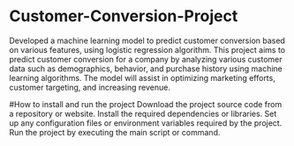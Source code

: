 # Customer-Conversion-Project
Developed a machine learning model to predict customer conversion based on various features, using logistic regression algorithm.
This project aims to predict customer conversion for a company by analyzing various customer data such as demographics, behavior, and purchase history using machine learning algorithms. The model will assist in optimizing marketing efforts, customer targeting, and increasing revenue.

#How to install and run the project
Download the project source code from a repository or website.
Install the required dependencies or libraries. 
Set up any configuration files or environment variables required by the project.
Run the project by executing the main script or command.
